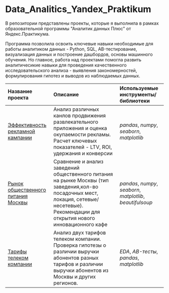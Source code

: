 # Data_Analitics_Yandex_Praktikum

В репозитории представлены проекты, которые я выполнила в рамках образовательной программы "Аналитик данных Плюс" от Яндекс.Практикума. 

Программа позволила освоить ключевые навыки необходимые для работы аналитиком данных - Python, SQL, AB-тестирование, визуализация данных и построение дашбордов, основы машинного обучения. Но главное, работа над проектами помогла развить аналитичесикие навыки для проведения качественного исследовательского анализа - выявления закономерностей, формулирования гипотез и выводов из наблюдаемых данных.


| Название проекта | Описание | Используемые инструменты/библиотеки | 
| :---------------------- | :---------------------- | :---------------------- |
| [Эффективность рекламной кампании](advertising_campaign_effectiveness) | Анализ различных канлов продвижения развлекательного приложения и оценка окупаемости рекламы. Расчет ключевых показателей - LTV, ROI, удержания и конверсии | *pandas*, *numpy*, *seaborn*, *matplotlib* |
|[Рынок общественного питания Москвы](moscow_foodservice_industry) | Сравнение и анализ заведений общественного питания на рынке Москвы (тип заведения,кол-во посадочных мест, локация, сетевые/несетевые). Рекомендации для открытия нового инновационного кафе | *pandas*, *numpy*, *seaborn*, *matplotlib*, *beautifulsoup*|
|[Тарифы телеком компании](telecom_company_tariffs) | Анализ двух тарифов телеком компании. Проверка гипотезы о различии выручки абонентов разных тарифов и различии выручки абонентов из Москвы и других регионов. | *EDA*, *AB-тесты*, *pandas*, *matplotlib* |

